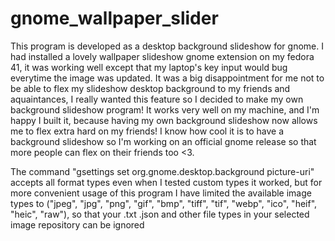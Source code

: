 # gnome_wallpaper_slider

This program is developed as a desktop background slideshow for gnome. I had installed a lovely wallpaper slideshow gnome extension on my fedora 41, it was working well except that my laptop's key input would bug everytime the image was updated. It was a big disappointment for me not to be able to flex my slideshow desktop background to my friends and aquaintances, I really wanted this feature so I decided to make my own background slideshow program! It works very well on my machine, and I'm happy I built it, because having my own background slideshow now allows me to flex extra hard on my friends! I know how cool it is to have a background slideshow so I'm working on an official gnome release so that more people can flex on their friends too <3.

The command "gsettings set org.gnome.desktop.background picture-uri" accepts all format types even when I tested custom types it worked, but for more convenient usage of this program I have limited the available image types to ("jpeg", "jpg", "png", "gif", "bmp", "tiff", "tif", "webp", "ico", "heif", "heic", "raw"), so that your .txt .json and other file types in your selected image repository can be ignored
